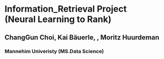# Information_Retrieval Project (Neural Learning to Rank)
##  ChangGun Choi, Kai Bäuerle, , Moritz Huurdeman
### Mannehim Univeristy (MS.Data Science)
